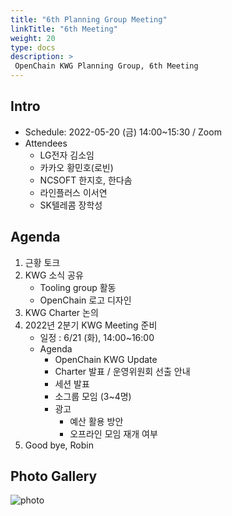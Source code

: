 ```yaml
---
title: "6th Planning Group Meeting"
linkTitle: "6th Meeting"
weight: 20
type: docs
description: >
 OpenChain KWG Planning Group, 6th Meeting
---
```


## Intro

* Schedule: 2022-05-20 (금) 14:00~15:30 / Zoom
* Attendees
  * LG전자 김소임
  * 카카오 황민호(로빈)
  * NCSOFT 한지호, 한다솜
  * 라인플러스 이서연
  * SK텔레콤 장학성

## Agenda

1. 근황 토크 
2. KWG 소식 공유
   * Tooling group 활동
   * OpenChain 로고 디자인
3. KWG Charter 논의
4. 2022년 2분기 KWG Meeting 준비
   * 일정 : 6/21 (화), 14:00~16:00
   * Agenda
     * OpenChain KWG Update
     * Charter 발표 / 운영위원회 선출 안내
     * 세션 발표
     * 소그룹 모임 (3~4명)
     * 광고
       * 예산 활용 방안
       * 오프라인 모임 재개 여부
5. Good bye, Robin

## Photo Gallery
![photo](./planning6.png)